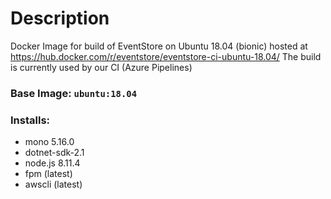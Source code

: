 # Description
Docker Image for build of EventStore on Ubuntu 18.04 (bionic) hosted at https://hub.docker.com/r/eventstore/eventstore-ci-ubuntu-18.04/
The build is currently used by our CI (Azure Pipelines)

### Base Image: `ubuntu:18.04`  
### Installs:
- mono 5.16.0
- dotnet-sdk-2.1
- node.js 8.11.4
- fpm (latest)
- awscli (latest)
